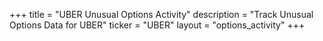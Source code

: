 +++
title = "UBER Unusual Options Activity"
description = "Track Unusual Options Data for UBER"
ticker = "UBER"
layout = "options_activity"
+++

